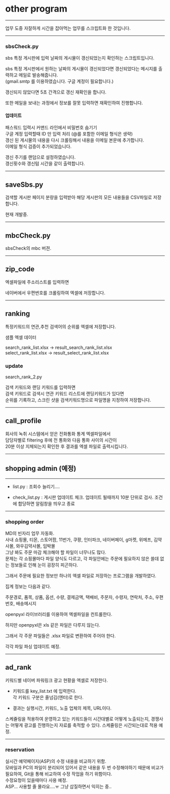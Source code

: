 # other program

---

업무 도중 자잘하게 시간을 잡아먹는 업무를 스크립트화 한 것입니다.

---

### sbsCheck.py

sbs 특정 게시판에 입력 날짜의 게시물이 갱신되었는지 확인하는 스크립트입니다.  

sbs 특정 게시판에서 원하는 날짜의 게시물이 갱신되었다면 갱신되었다는 메시지를 출력하고 메일로 발송해줍니다.  
(gmail.smtp 를 이용하였습니다. 구글 계정이 필요합니다.)  

갱신되지 않았다면 5초 간격으로 갱신 재확인을 합니다.

또한 메일을 보내는 과정에서 정보를 잘못 입력하면 재확인하여 진행합니다.

#### 업데이트
패스워드 입력시 커맨드 라인에서 비밀번호 숨기기  
구글 계정 입력할때 ID 만 입력 처리 (@를 포함한 이메일 형식은 생략)  
갱신 된 게시물의 내용을 다시 크롤링해서 내용을 이메일 본문에 추가합니다.  
이메일 형식 검증이 추가되었습니다.

갱신 주기를 랜덤으로 설정하였습니다.  
갱신횟수와 갱신텀 시간을 같이 출력합니다.

---

## saveSbs.py  

검색할 게시판 페이지 분량을 입력받아 해당 게시판의 모든 내용들을 CSV파일로 저장합니다.

현재 개발중.

---

## mbcCheck.py  

sbsCheck의 mbc 버젼.

---

## zip_code  

엑셀파일에 주소리스트를 입력하면  

네이버에서 우편번호를 크롤링하여 엑셀에 저장합니다.

---

## ranking

특정키워드의 연관,추천 검색어의 순위를 엑셀에 저장합니다.

샘플 엑셀 데이터  

search_rank_list.xlsx -> result_search_rank_list.xlsx  
select_rank_list.xlsx -> result_select_rank_list.xlsx

### update

search_rank_2.py  

검색 키워드와 랜딩 키워드를 입력하면  
검색 키워드로 검색시 연관 키워드 리스트에 랜딩키워드가 있다면  
순위를 기록하고, 스크린 샷을 검색키워드명으로 파일명을 지정하여 저장합니다.

--- 

## call_profile

회사의 녹취 시스템에서 얻은 전화통화 통계 엑셀파일에서  
담당자별로 filtering 후에 전 통화와 다음 통화 사이의 시간이  
20분 이상 지체되는지 확인한 후 결과를 엑셀 파일로 출력시킵니다.

---

## shopping admin (예정)

---

- list.py : 조회수 늘리기....  

- check_list.py : 게시판 업데이트 체크. 업데이트 될때까지 10분 단위로 검사. 조건에 합당하면 알림창을 띄우고 종료            

---

### shopping order

MD의 빈자리 업무 자동화.  
사내 쇼핑몰, 티몬, 스토어팜, 11번가, 쿠팡, 인터파크, 네이버페이, g마켓, 위메프, 김약사몰, 와우김약사몰, 임박몰  
그냥 봐도 주문 마감 체크해야 할 파일이 너무나도 많다.  
문제는 각 쇼핑몰마다 파일 양식도 다르고, 각 파일안에는 주문에 필요하지 않은 쓸데 없는 정보들로 인해 눈이 굉장히 피곤하다.  

그래서 주문에 필요한 정보만 하나의 엑셀 파일로 저장하는 프로그램을 개발하였다.  

집계 정보는 다음과 같다.

주문경로, 품목, 상품, 옵션, 수량, 결제금액, 택배비, 주문자, 수령자, 연락처, 주소, 우편번호, 배송메시지  

openpyxl 라이브러리를 이용하여 엑셀파일을 컨트롤한다.

하지만 openpyxl은 xls 같은 파일은 다루지 않는다.  

그래서 각 주문 파일들은  .xlsx 파일로 변환하여 주어야 한다.

각각 파일 파싱 업데이트 예정.

---

## ad_rank

키워드별 네이버 파워링크 광고 현황을 엑셀로 저장한다.

- 키워드를 key_list.txt 에 입력한다.  
각 키워드 구분은 줄넘김(엔터)로 한다.

- 결과는 실행시간, 키워드, 노출 업체의 제목, URL이다.

스케쥴링을 적용하여 운영하고 있는 키워드들이 시간대별로 어떻게 노출되는지, 경쟁사는 어떻게 광고를 진행하는지 자료를 축적할 수 있다. 스케쥴링은 시간되는대로 적용 예정.

---

### reservation

실시간 예약페이지(ASP)의 수정 내용을 비교하기 위함.  
모바일과 PC의 파일이 분리되어 있어서 같은 내용을 두 번 수정해야하기 때문에 비교가 필요하여, Git을 통해 비교하여 수정 작업을 하기 위함이다.  
수정요청이 있을때마다 사용 예정.  
ASP... 사용할 줄 몰라요....ㅠ 그냥 삽질하면서 익히는 중..

